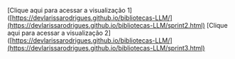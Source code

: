 [Clique aqui para acessar a visualização 1]([https://devlarissarodrigues.github.io/bibliotecas-LLM/](https://devlarissarodrigues.github.io/bibliotecas-LLM/sprint2.html)
[Clique aqui para acessar a visualização 2]([https://devlarissarodrigues.github.io/bibliotecas-LLM/](https://devlarissarodrigues.github.io/bibliotecas-LLM/sprint3.html)
